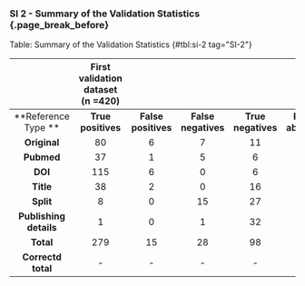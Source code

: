 ### SI 2 - Summary of the Validation Statistics {.page_break_before}

Table: Summary of the Validation Statistics {#tbl:si-2 tag="SI-2"}

|          | **First validation dataset (n =420)** <!-- $colspan="8" --> | | | | | | | | **Second validation dataset (n = 100)** <!-- $colspan="2" -->  | |
|:----------------------------------------:|:--------------------:|:--------------------:|:--------------------:|:--------------------:|:---------------------:|:--------------------:|:--------------------:|:--------------------:|:--------------------:|:--------------------:|
| **Reference Type ** | **True positives**   | **False positives** |**False negatives** |**True negatives** |**Relative abundance** |**Precision** | **Recall** |**F~0.5~ score** |**True positives** |**False negatives** |
| **Original** | 80 | 6 | 7 | 11 | 0.31 | 0.93 | 0.92 | 0.92 | 38 | 1 |
| **Pubmed** | 37 | 1 | 5 | 6 | 0.30 | 0.97 | 0.88 | 0.92 | 5 | 1 |
| **DOI** | 115 | 6 | 0 | 6 | 0.19 | 0.95 | 1.00 | 0.97 | 43 | 1 |
| **Title** | 38 | 2 | 0 | 16 | 0.12 | 0.95 | 1.00 | 0.97 | 7 | 0 |
| **Split** | 8 | 0 | 15 | 27 | 0.08 | 1.00 | 0.35 | 0.52 | 4 | 0 |
| **Publishing details** | 1 | 0 | 1 | 32 | 0.01 | 1.00 | 0.50 | 0.67 | 0 | 0 |
| **Total** | 279 | 15 | 28 | 98 | 1.00 | - | - | - | **97** | **3** |
| **Correctd total** | - | - | - | - | - | **0.96** | **0.89** | **0.91** | - | - |

